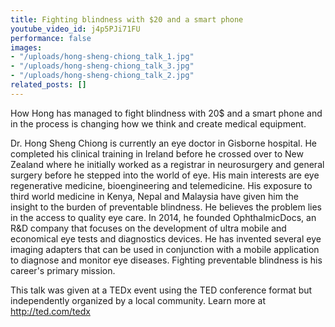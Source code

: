 ```yaml
---
title: Fighting blindness with $20 and a smart phone
youtube_video_id: j4p5PJi71FU
performance: false
images:
- "/uploads/hong-sheng-chiong_talk_1.jpg"
- "/uploads/hong-sheng-chiong_talk_3.jpg"
- "/uploads/hong-sheng-chiong_talk_2.jpg"
related_posts: []
---
```


How Hong has managed to fight blindness with 20$ and a smart phone and in the process is changing how we think and create medical equipment.

Dr. Hong Sheng Chiong is currently an eye doctor in Gisborne hospital. He completed his clinical training in Ireland before he crossed over to New Zealand where he initially worked as a registrar in neurosurgery and general surgery before he stepped into the world of eye. His main interests are eye regenerative medicine, bioengineering and telemedicine. His exposure to third world medicine in Kenya, Nepal and Malaysia have given him the insight to the burden of preventable blindness. He believes the problem lies in the access to quality eye care. In 2014, he founded OphthalmicDocs, an R&D company that focuses on the development of ultra mobile and economical eye tests and diagnostics devices. He has invented several eye imaging adapters that can be used in conjunction with a mobile application to diagnose and monitor eye diseases. Fighting preventable blindness is his career's primary mission.

This talk was given at a TEDx event using the TED conference format but independently organized by a local community. Learn more at http://ted.com/tedx
